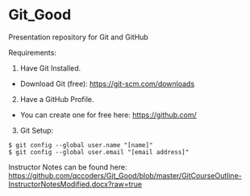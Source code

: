 # Git_Good
Presentation repository for Git and GitHub

Requirements:

1. Have Git Installed.

-   Download Git (free): https://git-scm.com/downloads

2. Have a GitHub Profile.

 -  You can create one for free here: https://github.com/

3. Git Setup:

``` 
$ git config --global user.name "[name]"
$ git config --global user.email "[email address]" 
```

Instructor Notes can be found here: https://github.com/qccoders/Git_Good/blob/master/GitCourseOutline-InstructorNotesModified.docx?raw=true
